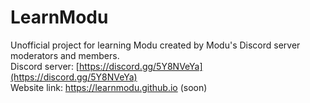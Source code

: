 # LearnModu
Unofficial project for learning Modu created by Modu's Discord server moderators and members.
<br>
Discord server: [https://discord.gg/5Y8NVeYa](https://discord.gg/5Y8NVeYa)
<br>
Website link: https://learnmodu.github.io (soon)
